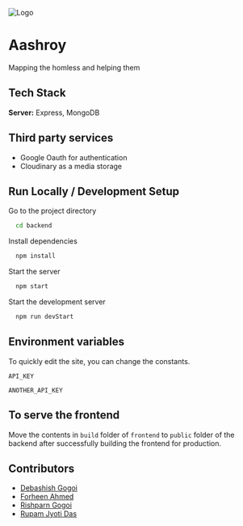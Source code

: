 
![Logo](https://dev-to-uploads.s3.amazonaws.com/uploads/articles/th5xamgrr6se0x5ro4g6.png)

    
# Aashroy

Mapping the homless and helping them


## Tech Stack

**Server:** Express, MongoDB

  
## Third party services

- Google Oauth for authentication
- Cloudinary as a media storage

  
## Run Locally / Development Setup

Go to the project directory

```bash
  cd backend
```

Install dependencies

```bash
  npm install
```

Start the server

```bash
  npm start
```

Start the development server

```bash
  npm run devStart
```
  
## Environment variables

To quickly edit the site, you can change the constants.

`API_KEY`

`ANOTHER_API_KEY`

  
## To serve the frontend

Move the contents in `build` folder of `frontend` to `public` folder of the backend after successfully building the frontend for production.

  
## Contributors

- [Debashish Gogoi](https://github.com/Devzard)
- [Forheen Ahmed](https://github.com/Forheen)
- [Rishparn Gogoi](https://github.com/RG-404)
- [Rupam Jyoti Das](https://github.com/rupam2001)

  